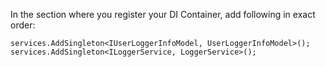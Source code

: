 ﻿In the section where you register your DI Container, add following in exact order:

    services.AddSingleton<IUserLoggerInfoModel, UserLoggerInfoModel>();
    services.AddSingleton<ILoggerService, LoggerService>();

